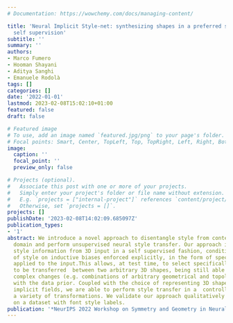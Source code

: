 ```yaml
---
# Documentation: https://wowchemy.com/docs/managing-content/

title: 'Neural Implicit Style-net: synthesizing shapes in a preferred style exploiting
  self supervision'
subtitle: ''
summary: ''
authors:
- Marco Fumero
- Hooman Shayani
- Aditya Sanghi
- Emanuele Rodolà
tags: []
categories: []
date: '2022-01-01'
lastmod: 2023-02-08T15:02:10+01:00
featured: false
draft: false

# Featured image
# To use, add an image named `featured.jpg/png` to your page's folder.
# Focal points: Smart, Center, TopLeft, Top, TopRight, Left, Right, BottomLeft, Bottom, BottomRight.
image:
  caption: ''
  focal_point: ''
  preview_only: false

# Projects (optional).
#   Associate this post with one or more of your projects.
#   Simply enter your project's folder or file name without extension.
#   E.g. `projects = ["internal-project"]` references `content/project/deep-learning/index.md`.
#   Otherwise, set `projects = []`.
projects: []
publishDate: '2023-02-08T14:02:09.685097Z'
publication_types:
- '1'
abstract: We introduce a novel approach to disentangle style from content in the 3D
  domain and perform unsupervised neural style transfer. Our approach is able to extract
  style information from 3D input in a self supervised fashion, conditioning the definition
  of style on inductive biases enforced explicitly, in the form of specific augmentations
  applied to the input.This allows, at test time, to select specifically the features
  to be transferred  between two arbitrary 3D shapes, being still able to capture
  complex changes (e.g. combinations of arbitrary geometrical and topological transformations)
  with the data prior. Coupled with the choice of representing 3D shapes as neural
  implicit fields, we are able to perform style transfer in a  controllable way, handling
  a variety of transformations. We validate our approach qualitatively and quantitatively
  on a dataset with font style labels.
publication: '*NeurIPS 2022 Workshop on Symmetry and Geometry in Neural Representations*'
---
```

